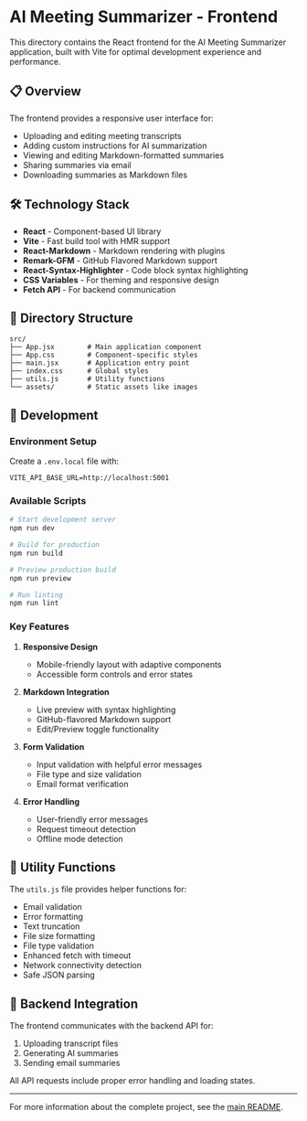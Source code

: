 # AI Meeting Summarizer - Frontend

This directory contains the React frontend for the AI Meeting Summarizer application, built with Vite for optimal development experience and performance.

## 📋 Overview

The frontend provides a responsive user interface for:
- Uploading and editing meeting transcripts
- Adding custom instructions for AI summarization
- Viewing and editing Markdown-formatted summaries
- Sharing summaries via email
- Downloading summaries as Markdown files

## 🛠️ Technology Stack

- **React** - Component-based UI library
- **Vite** - Fast build tool with HMR support
- **React-Markdown** - Markdown rendering with plugins
- **Remark-GFM** - GitHub Flavored Markdown support
- **React-Syntax-Highlighter** - Code block syntax highlighting
- **CSS Variables** - For theming and responsive design
- **Fetch API** - For backend communication

## 📁 Directory Structure

```
src/
├── App.jsx        # Main application component
├── App.css        # Component-specific styles
├── main.jsx       # Application entry point
├── index.css      # Global styles
├── utils.js       # Utility functions
└── assets/        # Static assets like images
```

## 🚀 Development

### Environment Setup

Create a `.env.local` file with:
```
VITE_API_BASE_URL=http://localhost:5001
```

### Available Scripts

```bash
# Start development server
npm run dev

# Build for production
npm run build

# Preview production build
npm run preview

# Run linting
npm run lint
```

### Key Features

1. **Responsive Design**
   - Mobile-friendly layout with adaptive components
   - Accessible form controls and error states

2. **Markdown Integration**
   - Live preview with syntax highlighting
   - GitHub-flavored Markdown support
   - Edit/Preview toggle functionality

3. **Form Validation**
   - Input validation with helpful error messages
   - File type and size validation
   - Email format verification

4. **Error Handling**
   - User-friendly error messages
   - Request timeout detection
   - Offline mode detection

## 🧪 Utility Functions

The `utils.js` file provides helper functions for:
- Email validation
- Error formatting
- Text truncation
- File size formatting
- File type validation
- Enhanced fetch with timeout
- Network connectivity detection
- Safe JSON parsing

## 🔗 Backend Integration

The frontend communicates with the backend API for:
1. Uploading transcript files
2. Generating AI summaries
3. Sending email summaries

All API requests include proper error handling and loading states.

---

For more information about the complete project, see the [main README](../README.md).
